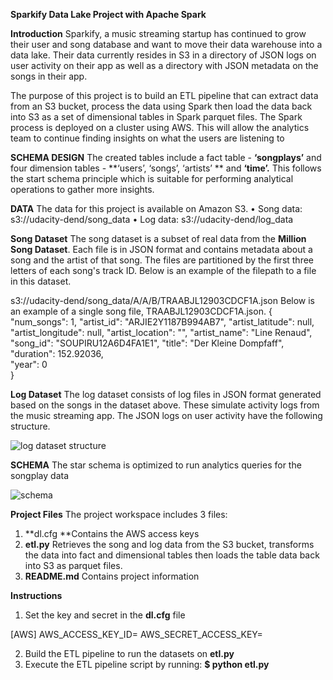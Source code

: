 **Sparkify Data Lake Project with Apache Spark**

**Introduction**
Sparkify, a music streaming startup has continued to grow their user and song database and want to move their data warehouse into a data lake. Their data currently resides in S3 in a directory of JSON logs on user activity on their app as well as a directory with JSON metadata on the songs in their app.  

The purpose of this project is to build an ETL pipeline that can extract data from an S3 bucket, process the data using Spark then load the data back into S3 as a set of dimensional tables in Spark parquet files. The Spark process is deployed on a cluster using AWS. This will allow the analytics team to continue finding insights on what the users are listening to

**SCHEMA DESIGN**
The created tables include a fact table - **‘songplays’** and four dimension tables - **‘users’, ‘songs’, ‘artists’ ** and **‘time’.**  This follows the start schema principle which is suitable for performing analytical operations to gather more insights.

**DATA**
The data for this project is available on Amazon S3.
•	Song data: s3://udacity-dend/song_data
•	Log data: s3://udacity-dend/log_data

**Song Dataset**
The song dataset is a subset of real data from the **Million Song Dataset**. Each file is in JSON format and contains metadata about a song and the artist of that song.
The files are partitioned by the first three letters of each song's track ID. Below is an example of the filepath to a file in this dataset.

s3://udacity-dend/song_data/A/A/B/TRAABJL12903CDCF1A.json
Below is an example of a single song file, TRAABJL12903CDCF1A.json.
{
    "num_songs": 1, 
    "artist_id": "ARJIE2Y1187B994AB7", 
    "artist_latitude": null, 
    "artist_longitude": null, 
    "artist_location": "", 
    "artist_name": "Line Renaud", 
    "song_id": "SOUPIRU12A6D4FA1E1", 
    "title": "Der Kleine Dompfaff", 
    "duration": 152.92036, <br>
    "year": 0    
}

**Log Dataset**
The log dataset consists of log files in JSON format generated based on the songs in the dataset above. These simulate activity logs from the music streaming app. The JSON logs on user activity have the following structure.

![log dataset structure](https://user-images.githubusercontent.com/116004104/213382358-55e12f4a-b9bb-4972-b1e9-ac778f1b545a.png)
 
**SCHEMA**
The star schema is optimized to run analytics queries for the songplay data

![schema](https://user-images.githubusercontent.com/116004104/213382539-706f8779-7462-4a9d-8851-920db1d74049.jpeg)


**Project Files**
The project workspace includes 3 files:
1.	**dl.cfg **Contains the AWS access keys
2.	**etl.py** Retrieves the song and log data from the S3 bucket, transforms the data into fact and dimensional tables then loads the table data back into S3 as parquet files.
3.	**README.md** Contains project information 

**Instructions**
1.	Set the key and secret in the **dl.cfg** file

[AWS]
AWS_ACCESS_KEY_ID=
AWS_SECRET_ACCESS_KEY=

2.	Build the ETL pipeline to run the datasets on **etl.py**
3.	Execute the ETL pipeline script by running: **$ python etl.py**


